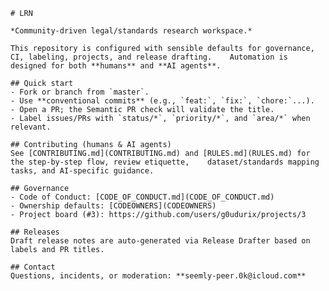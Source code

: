 
    # LRN

    *Community-driven legal/standards research workspace.*

    This repository is configured with sensible defaults for governance, CI, labeling, projects, and release drafting.    Automation is designed for both **humans** and **AI agents**.

    ## Quick start
    - Fork or branch from `master`.
    - Use **conventional commits** (e.g., `feat:`, `fix:`, `chore:`...).
    - Open a PR; the Semantic PR check will validate the title.
    - Label issues/PRs with `status/*`, `priority/*`, and `area/*` when relevant.

    ## Contributing (humans & AI agents)
    See [CONTRIBUTING.md](CONTRIBUTING.md) and [RULES.md](RULES.md) for the step-by-step flow, review etiquette,    dataset/standards mapping tasks, and AI-specific guidance.

    ## Governance
    - Code of Conduct: [CODE_OF_CONDUCT.md](CODE_OF_CONDUCT.md)
    - Ownership defaults: [CODEOWNERS](CODEOWNERS)
    - Project board (#3): https://github.com/users/g0udurix/projects/3

    ## Releases
    Draft release notes are auto-generated via Release Drafter based on labels and PR titles.

    ## Contact
    Questions, incidents, or moderation: **seemly-peer.0k@icloud.com**
